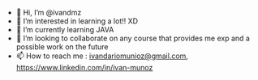 - 👋 Hi, I’m @ivandmz
- 👀 I’m interested in learning a lot!! XD
- 🌱 I’m currently learning JAVA
- 💞️ I’m looking to collaborate on any course that provides me exp and a possible work on the future
- 📫 How to reach me : ivandariomunioz@gmail.com, https://www.linkedin.com/in/ivan-munoz

<!---
ivandmz/ivandmz is a ✨ special ✨ repository because its `README.md` (this file) appears on your GitHub profile.
You can click the Preview link to take a look at your changes.
--->

